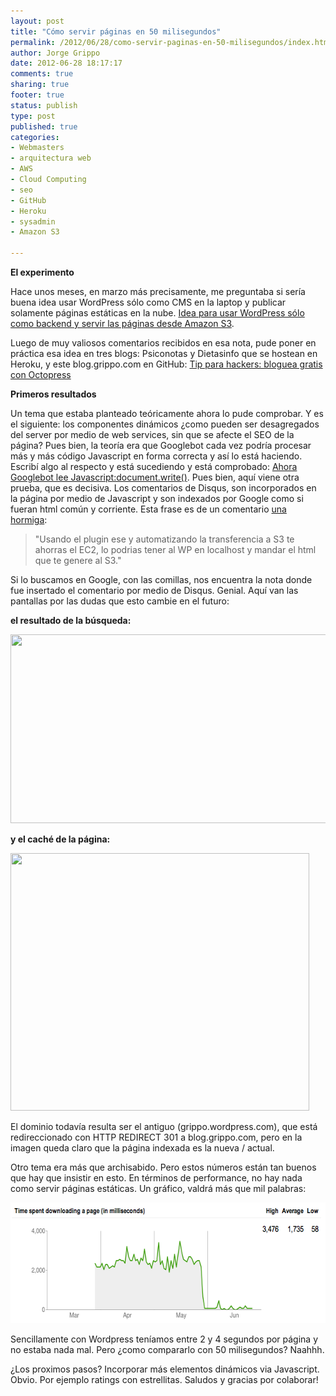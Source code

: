 ```yaml
--- 
layout: post
title: "Cómo servir páginas en 50 milisegundos"
permalink: /2012/06/28/como-servir-paginas-en-50-milisegundos/index.html
author: Jorge Grippo
date: 2012-06-28 18:17:17
comments: true
sharing: true
footer: true
status: publish
type: post
published: true
categories: 
- Webmasters
- arquitectura web
- AWS
- Cloud Computing
- seo
- GitHub
- Heroku
- sysadmin
- Amazon S3

---
```

<!-- 337 -->
<strong>El experimento</strong>

Hace unos meses, en marzo más precisamente, me preguntaba si sería buena idea usar WordPress sólo como CMS en la laptop y publicar solamente páginas estáticas en la nube. <a href="/2012/03/13/idea-para-usar-wordpress-solo-como-backend-y-servir-las-paginas-desde-amazon-s3/">Idea para usar WordPress sólo como backend y servir las páginas desde Amazon S3</a>.

<!--more-->Luego de muy valiosos comentarios recibidos en esa nota, pude poner en práctica esa idea en tres blogs: Psiconotas y Dietasinfo que se hostean en Heroku, y este blog.grippo.com en GitHub: <a href="/2012/05/31/tip-para-hackers-bloguea-gratis-con-octopress/">Tip para hackers: bloguea gratis con Octopress</a>

<strong>Primeros resultados</strong>

Un tema que estaba planteado teóricamente ahora lo pude comprobar. Y es el siguiente: los componentes dinámicos ¿como pueden ser desagregados del server por medio de web services, sin que se afecte el SEO de la página? Pues bien, la teoría era que Googlebot cada vez podría procesar más y más código Javascript en forma correcta y así lo está haciendo. Escribí algo al respecto y está sucediendo y está comprobado: <a href="/2012/06/16/ahora-googlebot-lee-javascriptdocument-write/">Ahora Googlebot lee Javascript:document.write()</a>. Pues bien, aquí viene otra prueba, que es decisiva. Los comentarios de Disqus, son incorporados en la página por medio de Javascript y son indexados por Google como si fueran html común y corriente. Esta frase es de un comentario <a href="http://unahormiga.com/">una hormiga</a>:
<blockquote>"Usando el plugin ese y automatizando la transferencia a S3 te ahorras el EC2, lo podrias tener al WP en localhost y mandar el html que te genere al S3."</blockquote>
Si lo buscamos en Google, con las comillas, nos encuentra la nota donde fue insertado el comentario por medio de Disqus. Genial. Aquí van las pantallas por las dudas que esto cambie en el futuro:

<strong>el resultado de la búsqueda:</strong>

<img class="alignnone size-full wp-image-341" title="busqueda-de-comentario" src="http://blog.grippo.com/wp-content/uploads/2012/06/busqueda-de-comentario1.png" alt="" width="520" height="302" />

<strong>y el caché de la página:</strong>

<img class="alignnone size-full wp-image-340" title="cache-de-comentario" src="http://blog.grippo.com/wp-content/uploads/2012/06/cache-de-comentario.png" alt="" width="478" height="412" />

El dominio todavía resulta ser el antiguo (grippo.wordpress.com), que está redireccionado con HTTP REDIRECT 301 a blog.grippo.com, pero en la imagen queda claro que la página indexada es la nueva / actual.

Otro tema era más que archisabido. Pero estos números están tan buenos que hay que insistir en esto. En términos de performance, no hay nada como servir páginas estáticas. Un gráfico, valdrá más que mil palabras:

<img class="alignnone size-full wp-image-338" title="time-spent-downloading-a-page" src="/wp-content/uploads/2012/06/time-spent-downloading-a-page.png" alt="" width="630" height="193" />

Sencillamente con Wordpress teníamos entre 2 y 4 segundos por página y no estaba nada mal. Pero ¿como compararlo con 50 milisegundos? Naahhh.

¿Los proximos pasos? Incorporar más elementos dinámicos via Javascript. Obvio. Por ejemplo ratings con estrellitas. Saludos y gracias por colaborar!

&nbsp;

